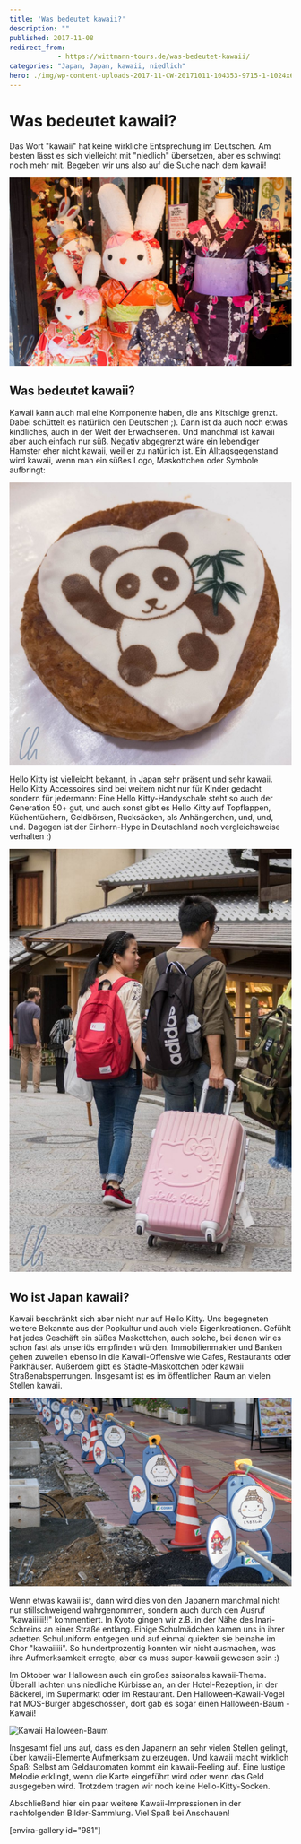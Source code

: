 ```yaml
---
title: 'Was bedeutet kawaii?'
description: ""
published: 2017-11-08
redirect_from: 
            - https://wittmann-tours.de/was-bedeutet-kawaii/
categories: "Japan, Japan, kawaii, niedlich"
hero: ./img/wp-content-uploads-2017-11-CW-20171011-104353-9715-1-1024x683.jpg
---
```

# Was bedeutet kawaii?

Das Wort "kawaii" hat keine wirkliche Entsprechung im Deutschen. Am besten lässt es sich vielleicht mit "niedlich" übersetzen, aber es schwingt noch mehr mit. Begeben wir uns also auf die Suche nach dem kawaii!

![Kawaii Kimono-Verleih](./img/wp-content-uploads-2017-11-CW-20171011-104353-9715-1-1024x683.jpg)

<!--more-->

## Was bedeutet kawaii?

Kawaii kann auch mal eine Komponente haben, die ans Kitschige grenzt. Dabei schüttelt es natürlich den Deutschen ;). Dann ist da auch noch etwas kindliches, auch in der Welt der Erwachsenen. Und manchmal ist kawaii aber auch einfach nur süß. Negativ abgegrenzt wäre ein lebendiger Hamster eher nicht kawaii, weil er zu natürlich ist. Ein Alltagsgegenstand wird kawaii, wenn man ein süßes Logo, Maskottchen oder Symbole aufbringt:

![Kawaii Panda-Gebäck](./img/wp-content-uploads-2017-11-APC_0378-1-1024x1024.jpg)

Hello Kitty ist vielleicht bekannt, in Japan sehr präsent und sehr kawaii. Hello Kitty Accessoires sind bei weitem nicht nur für Kinder gedacht sondern für jedermann: Eine Hello Kitty-Handyschale steht so auch der Generation 50+ gut, und auch sonst gibt es Hello Kitty auf Topflappen, Küchentüchern, Geldbörsen, Rucksäcken, als Anhängerchen, und, und, und. Dagegen ist der Einhorn-Hype in Deutschland noch vergleichsweise verhalten ;)

![Hello Kitty für jedermann](./img/wp-content-uploads-2017-11-CW-20171012-163102-9798-1-683x1024.jpg)

## Wo ist Japan kawaii?

Kawaii beschränkt sich aber nicht nur auf Hello Kitty. Uns begegneten weitere Bekannte aus der Popkultur und auch viele Eigenkreationen. Gefühlt hat jedes Geschäft ein süßes Maskottchen, auch solche, bei denen wir es schon fast als unseriös empfinden würden. Immobilienmakler und Banken gehen zuweilen ebenso in die Kawaii-Offensive wie Cafes, Restaurants oder Parkhäuser. Außerdem gibt es Städte-Maskottchen oder kawaii Straßenabsperrungen. Insgesamt ist es im öffentlichen Raum an vielen Stellen kawaii.

![Kawaii Straßenabsperrung in Himeji](./img/wp-content-uploads-2017-11-CW-20171018-092206-0030-1-1024x683.jpg)

Wenn etwas kawaii ist, dann wird dies von den Japanern manchmal nicht nur stillschweigend wahrgenommen, sondern auch durch den Ausruf "kawaiiiiii!!" kommentiert. In Kyoto gingen wir z.B. in der Nähe des Inari-Schreins an einer Straße entlang. Einige Schulmädchen kamen uns in ihrer adretten Schuluniform entgegen und auf einmal quiekten sie beinahe im Chor "kawaiiiii". So hundertprozentig konnten wir nicht ausmachen, was ihre Aufmerksamkeit erregte, aber es muss super-kawaii gewesen sein :)

Im Oktober war Halloween auch ein großes saisonales kawaii-Thema. Überall lachten uns niedliche Kürbisse an, an der Hotel-Rezeption, in der Bäckerei, im Supermarkt oder im Restaurant. Den Halloween-Kawaii-Vogel hat MOS-Burger abgeschossen, dort gab es sogar einen Halloween-Baum - Kawaii!

![Kawaii Halloween-Baum](http://wittmann-tours.de/wp-content/uploads/2017/11/CW-20171017-203617-9993-1-683x1024.jpg)

Insgesamt fiel uns auf, dass es den Japanern an sehr vielen Stellen gelingt, über kawaii-Elemente Aufmerksam zu erzeugen. Und kawaii macht wirklich Spaß: Selbst am Geldautomaten kommt ein kawaii-Feeling auf. Eine lustige Melodie erklingt, wenn die Karte eingeführt wird oder wenn das Geld ausgegeben wird. Trotzdem tragen wir noch keine Hello-Kitty-Socken.

Abschließend hier ein paar weitere Kawaii-Impressionen in der nachfolgenden Bilder-Sammlung. Viel Spaß bei Anschauen!

\[envira-gallery id="981"]
